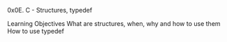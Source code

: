 0x0E. C - Structures, typedef

Learning Objectives
What are structures, when, why and how to use them
How to use typedef
